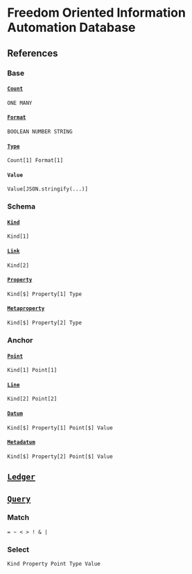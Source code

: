# Freedom Oriented Information Automation Database

## References

### Base

#### [`Count`](https://github.com/AriChivukula/foia-db/blob/master/source/reference/TypeReference.ts)
`ONE MANY`

#### [`Format`](https://github.com/AriChivukula/foia-db/blob/master/source/reference/TypeReference.ts)
`BOOLEAN NUMBER STRING`

#### [`Type`](https://github.com/AriChivukula/foia-db/blob/master/source/reference/TypeReference.ts)
`Count[1] Format[1]`

#### `Value`
`Value[JSON.stringify(...)]`

### Schema

#### [`Kind`](https://github.com/AriChivukula/foia-db/blob/master/source/reference/KindReference.ts)
`Kind[1]`

#### [`Link`](https://github.com/AriChivukula/foia-db/blob/master/source/reference/LinkReference.ts)
`Kind[2]`

#### [`Property`](https://github.com/AriChivukula/foia-db/blob/master/source/reference/PropertyReference.ts)
`Kind[$] Property[1] Type`

#### [`Metaproperty`](https://github.com/AriChivukula/foia-db/blob/master/source/reference/MetapropertyReference.ts)
`Kind[$] Property[2] Type`

### Anchor

#### [`Point`](https://github.com/AriChivukula/foia-db/blob/master/source/reference/PointReference.ts)
`Kind[1] Point[1]`

#### [`Line`](https://github.com/AriChivukula/foia-db/blob/master/source/reference/LineReference.ts)
`Kind[2] Point[2]`

#### [`Datum`](https://github.com/AriChivukula/foia-db/blob/master/source/reference/DatumReference.ts)
`Kind[$] Property[1] Point[$] Value`

#### [`Metadatum`](https://github.com/AriChivukula/foia-db/blob/master/source/reference/MetadatumReference.ts)
`Kind[$] Property[2] Point[$] Value`

## [`Ledger`](https://github.com/AriChivukula/foia-db/blob/master/source/ledger/Ledger.ts)

## [`Query`](https://github.com/AriChivukula/foia-db/blob/master/source/query/Query.ts)

### Match
`= ~ < > ! & |`

### Select
`Kind Property Point Type Value`
